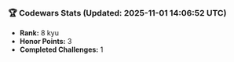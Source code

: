 ### 🏆 Codewars Stats (Updated: 2025-11-01 14:06:52 UTC)

- **Rank:** 8 kyu
- **Honor Points:** 3
- **Completed Challenges:** 1
